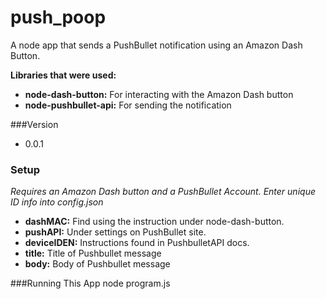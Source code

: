 # push_poop  

A node app that sends a PushBullet notification using an Amazon Dash Button.

**Libraries that were used:**

* **node-dash-button:** For interacting with the Amazon Dash button
* **node-pushbullet-api:** For sending the notification

###Version
* 0.0.1

### Setup
*Requires an Amazon Dash button and a PushBullet Account.
Enter unique ID info into config.json*

* **dashMAC:** Find using the instruction under node-dash-button.
* **pushAPI:**    Under settings on PushBullet site.
* **deviceIDEN:** Instructions found in PushbulletAPI docs.
* **title:** Title of Pushbullet message
* **body:**       Body of Pushbullet message

###Running This App
    node program.js
